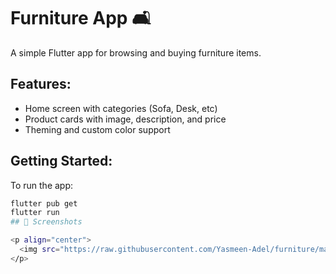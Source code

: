 # Furniture App 🛋️

A simple Flutter app for browsing and buying furniture items.

## Features:
- Home screen with categories (Sofa, Desk, etc)
- Product cards with image, description, and price
- Theming and custom color support

## Getting Started:
To run the app:
```bash
flutter pub get
flutter run
## 📱 Screenshots

<p align="center">
  <img src="https://raw.githubusercontent.com/Yasmeen-Adel/furniture/main/assets/img.png" width="45%" />
</p>

